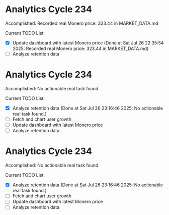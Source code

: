# Analytics Cycle 234

Accomplished: Recorded real Monero price: 323.44 in MARKET_DATA.md

Current TODO List:

- [x] Update dashboard with latest Monero price  (Done at Sat Jul 26 22:35:54 2025: Recorded real Monero price: 323.44 in MARKET_DATA.md)
- [ ] Analyze retention data

# Analytics Cycle 234

Accomplished: No actionable real task found.

Current TODO List:

- [x] Analyze retention data  (Done at Sat Jul 26 23:16:46 2025: No actionable real task found.)
- [ ] Fetch and chart user growth
- [ ] Update dashboard with latest Monero price
- [ ] Analyze retention data

# Analytics Cycle 234

Accomplished: No actionable real task found.

Current TODO List:

- [x] Analyze retention data  (Done at Sat Jul 26 23:16:46 2025: No actionable real task found.)
- [ ] Fetch and chart user growth
- [ ] Update dashboard with latest Monero price
- [ ] Analyze retention data